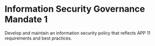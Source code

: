 # Information Security Governance Mandate 1

Develop and maintain an information security policy that reflects APP 11 requirements and best practices.
